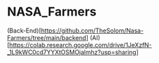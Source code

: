 # NASA_Farmers

(Back-End)[https://github.com/TheSolom/Nasa-Farmers/tree/main/backend]
(AI)[https://colab.research.google.com/drive/1JeXzfN-_1L9kWC0cd7YYXtOSMOjalmhz?usp=sharing]
